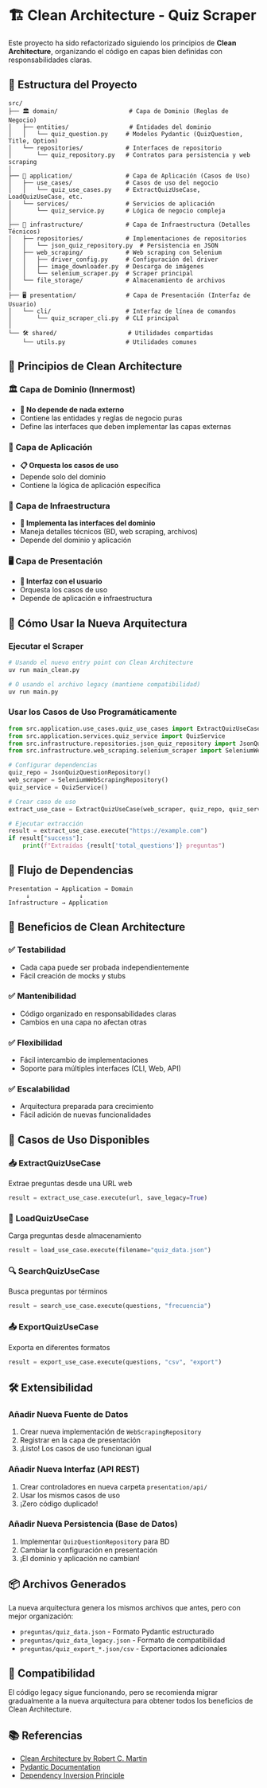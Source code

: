 # 🏗️ Clean Architecture - Quiz Scraper

Este proyecto ha sido refactorizado siguiendo los principios de **Clean Architecture**, organizando el código en capas bien definidas con responsabilidades claras.

## 📁 Estructura del Proyecto

```
src/
├── 🏛️ domain/                    # Capa de Dominio (Reglas de Negocio)
│   ├── entities/                 # Entidades del dominio
│   │   └── quiz_question.py     # Modelos Pydantic (QuizQuestion, Title, Option)
│   └── repositories/            # Interfaces de repositorio
│       └── quiz_repository.py   # Contratos para persistencia y web scraping
│
├── 🎯 application/               # Capa de Aplicación (Casos de Uso)
│   ├── use_cases/               # Casos de uso del negocio
│   │   └── quiz_use_cases.py    # ExtractQuizUseCase, LoadQuizUseCase, etc.
│   └── services/                # Servicios de aplicación
│       └── quiz_service.py      # Lógica de negocio compleja
│
├── 🔧 infrastructure/            # Capa de Infraestructura (Detalles Técnicos)
│   ├── repositories/            # Implementaciones de repositorios
│   │   └── json_quiz_repository.py  # Persistencia en JSON
│   ├── web_scraping/            # Web scraping con Selenium
│   │   ├── driver_config.py     # Configuración del driver
│   │   ├── image_downloader.py  # Descarga de imágenes
│   │   └── selenium_scraper.py  # Scraper principal
│   └── file_storage/            # Almacenamiento de archivos
│
├── 🖥️ presentation/              # Capa de Presentación (Interfaz de Usuario)
│   └── cli/                     # Interfaz de línea de comandos
│       └── quiz_scraper_cli.py  # CLI principal
│
└── 🛠️ shared/                    # Utilidades compartidas
    └── utils.py                 # Utilidades comunes
```

## 🎯 Principios de Clean Architecture

### 🏛️ **Capa de Dominio** (Innermost)
- **🚫 No depende de nada externo**
- Contiene las entidades y reglas de negocio puras
- Define las interfaces que deben implementar las capas externas

### 🎯 **Capa de Aplicación**
- **📋 Orquesta los casos de uso**
- Depende solo del dominio
- Contiene la lógica de aplicación específica

### 🔧 **Capa de Infraestructura**
- **🔌 Implementa las interfaces del dominio**
- Maneja detalles técnicos (BD, web scraping, archivos)
- Depende del dominio y aplicación

### 🖥️ **Capa de Presentación**
- **👤 Interfaz con el usuario**
- Orquesta los casos de uso
- Depende de aplicación e infraestructura

## 🚀 Cómo Usar la Nueva Arquitectura

### Ejecutar el Scraper
```bash
# Usando el nuevo entry point con Clean Architecture
uv run main_clean.py

# O usando el archivo legacy (mantiene compatibilidad)
uv run main.py
```

### Usar los Casos de Uso Programáticamente

```python
from src.application.use_cases.quiz_use_cases import ExtractQuizUseCase
from src.application.services.quiz_service import QuizService
from src.infrastructure.repositories.json_quiz_repository import JsonQuizQuestionRepository
from src.infrastructure.web_scraping.selenium_scraper import SeleniumWebScrapingRepository

# Configurar dependencias
quiz_repo = JsonQuizQuestionRepository()
web_scraper = SeleniumWebScrapingRepository()
quiz_service = QuizService()

# Crear caso de uso
extract_use_case = ExtractQuizUseCase(web_scraper, quiz_repo, quiz_service)

# Ejecutar extracción
result = extract_use_case.execute("https://example.com")
if result["success"]:
    print(f"Extraídas {result['total_questions']} preguntas")
```

## 🔄 Flujo de Dependencias

```
Presentation → Application → Domain
     ↓              ↓
Infrastructure → Application
```

## 🎨 Beneficios de Clean Architecture

### ✅ **Testabilidad**
- Cada capa puede ser probada independientemente
- Fácil creación de mocks y stubs

### ✅ **Mantenibilidad**
- Código organizado en responsabilidades claras
- Cambios en una capa no afectan otras

### ✅ **Flexibilidad**
- Fácil intercambio de implementaciones
- Soporte para múltiples interfaces (CLI, Web, API)

### ✅ **Escalabilidad**
- Arquitectura preparada para crecimiento
- Fácil adición de nuevas funcionalidades

## 🔧 Casos de Uso Disponibles

### 📥 **ExtractQuizUseCase**
Extrae preguntas desde una URL web
```python
result = extract_use_case.execute(url, save_legacy=True)
```

### 📖 **LoadQuizUseCase**
Carga preguntas desde almacenamiento
```python
result = load_use_case.execute(filename="quiz_data.json")
```

### 🔍 **SearchQuizUseCase**
Busca preguntas por términos
```python
result = search_use_case.execute(questions, "frecuencia")
```

### 📤 **ExportQuizUseCase**
Exporta en diferentes formatos
```python
result = export_use_case.execute(questions, "csv", "export")
```

## 🛠️ Extensibilidad

### Añadir Nueva Fuente de Datos
1. Crear nueva implementación de `WebScrapingRepository`
2. Registrar en la capa de presentación
3. ¡Listo! Los casos de uso funcionan igual

### Añadir Nueva Interfaz (API REST)
1. Crear controladores en nueva carpeta `presentation/api/`
2. Usar los mismos casos de uso
3. ¡Zero código duplicado!

### Añadir Nueva Persistencia (Base de Datos)
1. Implementar `QuizQuestionRepository` para BD
2. Cambiar la configuración en presentación
3. ¡El dominio y aplicación no cambian!

## 📦 Archivos Generados

La nueva arquitectura genera los mismos archivos que antes, pero con mejor organización:

- `preguntas/quiz_data.json` - Formato Pydantic estructurado
- `preguntas/quiz_data_legacy.json` - Formato de compatibilidad
- `preguntas/quiz_export_*.json/csv` - Exportaciones adicionales

## 🔄 Compatibilidad

El código legacy sigue funcionando, pero se recomienda migrar gradualmente a la nueva arquitectura para obtener todos los beneficios de Clean Architecture.

## 📚 Referencias

- [Clean Architecture by Robert C. Martin](https://blog.cleancoder.com/uncle-bob/2012/08/13/the-clean-architecture.html)
- [Pydantic Documentation](https://docs.pydantic.dev/)
- [Dependency Inversion Principle](https://en.wikipedia.org/wiki/Dependency_inversion_principle)